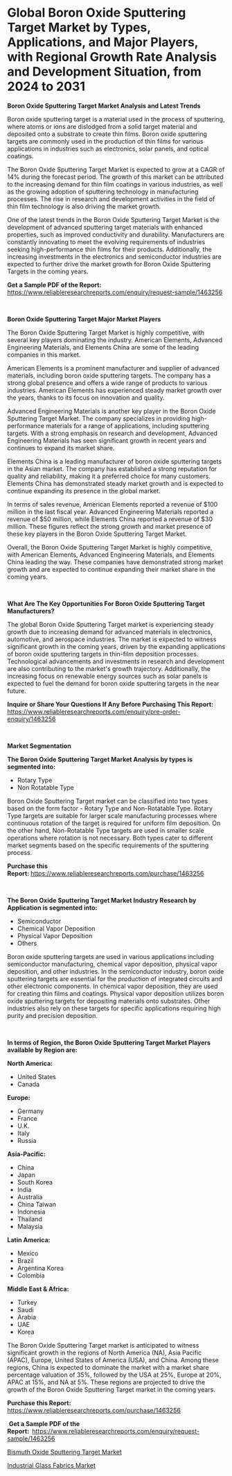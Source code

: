 <p><h1>Global Boron Oxide Sputtering Target Market by Types, Applications, and Major Players, with Regional Growth Rate Analysis and Development Situation, from 2024 to 2031</h1></p><p><strong>Boron Oxide Sputtering Target Market Analysis and Latest Trends</strong></p>
<p><p>Boron oxide sputtering target is a material used in the process of sputtering, where atoms or ions are dislodged from a solid target material and deposited onto a substrate to create thin films. Boron oxide sputtering targets are commonly used in the production of thin films for various applications in industries such as electronics, solar panels, and optical coatings.</p><p>The Boron Oxide Sputtering Target Market is expected to grow at a CAGR of 14% during the forecast period. The growth of this market can be attributed to the increasing demand for thin film coatings in various industries, as well as the growing adoption of sputtering technology in manufacturing processes. The rise in research and development activities in the field of thin film technology is also driving the market growth.</p><p>One of the latest trends in the Boron Oxide Sputtering Target Market is the development of advanced sputtering target materials with enhanced properties, such as improved conductivity and durability. Manufacturers are constantly innovating to meet the evolving requirements of industries seeking high-performance thin films for their products. Additionally, the increasing investments in the electronics and semiconductor industries are expected to further drive the market growth for Boron Oxide Sputtering Targets in the coming years.</p></p>
<p><strong>Get a Sample PDF of the Report:&nbsp;</strong> <a href="https://www.reliableresearchreports.com/enquiry/request-sample/1463256">https://www.reliableresearchreports.com/enquiry/request-sample/1463256</a></p>
<p>&nbsp;</p>
<p><strong>Boron Oxide Sputtering Target Major Market Players</strong></p>
<p><p>The Boron Oxide Sputtering Target Market is highly competitive, with several key players dominating the industry. American Elements, Advanced Engineering Materials, and Elements China are some of the leading companies in this market.</p><p>American Elements is a prominent manufacturer and supplier of advanced materials, including boron oxide sputtering targets. The company has a strong global presence and offers a wide range of products to various industries. American Elements has experienced steady market growth over the years, thanks to its focus on innovation and quality.</p><p>Advanced Engineering Materials is another key player in the Boron Oxide Sputtering Target Market. The company specializes in providing high-performance materials for a range of applications, including sputtering targets. With a strong emphasis on research and development, Advanced Engineering Materials has seen significant growth in recent years and continues to expand its market share.</p><p>Elements China is a leading manufacturer of boron oxide sputtering targets in the Asian market. The company has established a strong reputation for quality and reliability, making it a preferred choice for many customers. Elements China has demonstrated steady market growth and is expected to continue expanding its presence in the global market.</p><p>In terms of sales revenue, American Elements reported a revenue of $100 million in the last fiscal year. Advanced Engineering Materials reported a revenue of $50 million, while Elements China reported a revenue of $30 million. These figures reflect the strong growth and market presence of these key players in the Boron Oxide Sputtering Target Market.</p><p>Overall, the Boron Oxide Sputtering Target Market is highly competitive, with American Elements, Advanced Engineering Materials, and Elements China leading the way. These companies have demonstrated strong market growth and are expected to continue expanding their market share in the coming years.</p></p>
<p>&nbsp;</p>
<p><strong>What Are The Key Opportunities For Boron Oxide Sputtering Target Manufacturers?</strong></p>
<p><p>The global Boron Oxide Sputtering Target market is experiencing steady growth due to increasing demand for advanced materials in electronics, automotive, and aerospace industries. The market is expected to witness significant growth in the coming years, driven by the expanding applications of boron oxide sputtering targets in thin-film deposition processes. Technological advancements and investments in research and development are also contributing to the market's growth trajectory. Additionally, the increasing focus on renewable energy sources such as solar panels is expected to fuel the demand for boron oxide sputtering targets in the near future.</p></p>
<p><strong>Inquire or Share Your Questions If Any Before Purchasing This Report:</strong> <a href="https://www.reliableresearchreports.com/enquiry/pre-order-enquiry/1463256">https://www.reliableresearchreports.com/enquiry/pre-order-enquiry/1463256</a></p>
<p>&nbsp;</p>
<p><strong>Market Segmentation</strong></p>
<p><strong>The Boron Oxide Sputtering Target Market Analysis by types is segmented into:</strong></p>
<p><ul><li>Rotary Type</li><li>Non Rotatable Type</li></ul></p>
<p><p>Boron Oxide Sputtering Target market can be classified into two types based on the form factor - Rotary Type and Non-Rotatable Type. Rotary Type targets are suitable for larger scale manufacturing processes where continuous rotation of the target is required for uniform film deposition. On the other hand, Non-Rotatable Type targets are used in smaller scale operations where rotation is not necessary. Both types cater to different market segments based on the specific requirements of the sputtering process.</p></p>
<p><strong>Purchase this Report:&nbsp;</strong><a href="https://www.reliableresearchreports.com/purchase/1463256">https://www.reliableresearchreports.com/purchase/1463256</a></p>
<p>&nbsp;</p>
<p><strong>The Boron Oxide Sputtering Target Market Industry Research by Application is segmented into:</strong></p>
<p><ul><li>Semiconductor</li><li>Chemical Vapor Deposition</li><li>Physical Vapor Deposition</li><li>Others</li></ul></p>
<p><p>Boron oxide sputtering targets are used in various applications including semiconductor manufacturing, chemical vapor deposition, physical vapor deposition, and other industries. In the semiconductor industry, boron oxide sputtering targets are essential for the production of integrated circuits and other electronic components. In chemical vapor deposition, they are used for creating thin films and coatings. Physical vapor deposition utilizes boron oxide sputtering targets for depositing materials onto substrates. Other industries also rely on these targets for specific applications requiring high purity and precision deposition.</p></p>
<p>&nbsp;</p>
<p><strong>In terms of Region, the Boron Oxide Sputtering Target Market Players available by Region are:</strong></p>
<p>
    <p> <strong> North America: </strong>
        <ul>
            <li>United States</li>
            <li>Canada</li>
        </ul>
        </p> 
    <p> <strong> Europe: </strong>
        <ul>
            <li>Germany</li>
            <li>France</li>
            <li>U.K.</li>
            <li>Italy</li>
            <li>Russia</li>
        </ul>
        </p> 
    <p> <strong> Asia-Pacific: </strong>
        <ul>
            <li>China</li>
            <li>Japan</li>
            <li>South Korea</li>
            <li>India</li>
            <li>Australia</li>
            <li>China Taiwan</li>
            <li>Indonesia</li>
            <li>Thailand</li>
            <li>Malaysia</li>
        </ul>
        </p> 
    <p> <strong> Latin America: </strong>
        <ul>
            <li>Mexico</li>
            <li>Brazil</li>
            <li>Argentina Korea</li>
            <li>Colombia</li>
        </ul>
        </p> 
    <p> <strong> Middle East & Africa: </strong>
        <ul>
            <li>Turkey</li>
            <li>Saudi</li>
            <li>Arabia</li>
            <li>UAE</li>
            <li>Korea</li>
        </ul>
    </p>
    </p>
<p><p>The Boron Oxide Sputtering Target market is anticipated to witness significant growth in the regions of North America (NA), Asia Pacific (APAC), Europe, United States of America (USA), and China. Among these regions, China is expected to dominate the market with a market share percentage valuation of 35%, followed by the USA at 25%, Europe at 20%, APAC at 15%, and NA at 5%. These regions are projected to drive the growth of the Boron Oxide Sputtering Target market in the coming years.</p></p>
<p><strong>Purchase this Report: </strong><a href="https://www.reliableresearchreports.com/purchase/1463256">https://www.reliableresearchreports.com/purchase/1463256</a></p>
<p>&nbsp;<strong>Get a Sample PDF of the Report:&nbsp;&nbsp;</strong><a href="https://www.reliableresearchreports.com/enquiry/request-sample/1463256">https://www.reliableresearchreports.com/enquiry/request-sample/1463256</a></p>
<p><strong></strong></p>
<p><p><a href="https://github.com/Sherrillcrooksxa8i18ucf2m/Market-Research-Report-List-1/blob/main/bismuth-oxide-sputtering-target-market.md">Bismuth Oxide Sputtering Target Market</a></p><p><a href="https://summer-dogwood-3e9.notion.site/Decoding-the-Industrial-Glass-Fabrics-Market-A-Deep-Dive-into-the-Latest-Market-Trends-Market-Segm-31546add2edc47118ed5c7ccb335c3c0">Industrial Glass Fabrics Market</a></p></p>
